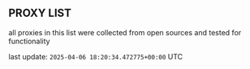 ## PROXY LIST

all proxies in this list were collected from open sources and tested for functionality

last update: `2025-04-06 18:20:34.472775+00:00` UTC